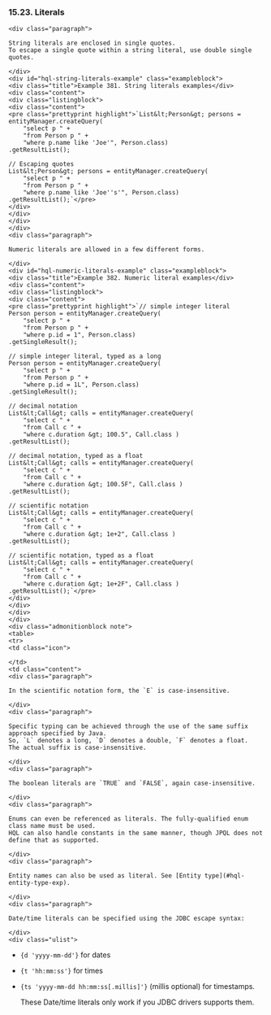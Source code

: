  ### 15.23. Literals

    <div class="paragraph">

    String literals are enclosed in single quotes.
    To escape a single quote within a string literal, use double single quotes.

    </div>
    <div id="hql-string-literals-example" class="exampleblock">
    <div class="title">Example 381. String literals examples</div>
    <div class="content">
    <div class="listingblock">
    <div class="content">
    <pre class="prettyprint highlight">`List&lt;Person&gt; persons = entityManager.createQuery(
        "select p " +
        "from Person p " +
        "where p.name like 'Joe'", Person.class)
    .getResultList();

    // Escaping quotes
    List&lt;Person&gt; persons = entityManager.createQuery(
        "select p " +
        "from Person p " +
        "where p.name like 'Joe''s'", Person.class)
    .getResultList();`</pre>
    </div>
    </div>
    </div>
    </div>
    <div class="paragraph">

    Numeric literals are allowed in a few different forms.

    </div>
    <div id="hql-numeric-literals-example" class="exampleblock">
    <div class="title">Example 382. Numeric literal examples</div>
    <div class="content">
    <div class="listingblock">
    <div class="content">
    <pre class="prettyprint highlight">`// simple integer literal
    Person person = entityManager.createQuery(
        "select p " +
        "from Person p " +
        "where p.id = 1", Person.class)
    .getSingleResult();

    // simple integer literal, typed as a long
    Person person = entityManager.createQuery(
        "select p " +
        "from Person p " +
        "where p.id = 1L", Person.class)
    .getSingleResult();

    // decimal notation
    List&lt;Call&gt; calls = entityManager.createQuery(
        "select c " +
        "from Call c " +
        "where c.duration &gt; 100.5", Call.class )
    .getResultList();

    // decimal notation, typed as a float
    List&lt;Call&gt; calls = entityManager.createQuery(
        "select c " +
        "from Call c " +
        "where c.duration &gt; 100.5F", Call.class )
    .getResultList();

    // scientific notation
    List&lt;Call&gt; calls = entityManager.createQuery(
        "select c " +
        "from Call c " +
        "where c.duration &gt; 1e+2", Call.class )
    .getResultList();

    // scientific notation, typed as a float
    List&lt;Call&gt; calls = entityManager.createQuery(
        "select c " +
        "from Call c " +
        "where c.duration &gt; 1e+2F", Call.class )
    .getResultList();`</pre>
    </div>
    </div>
    </div>
    </div>
    <div class="admonitionblock note">
    <table>
    <tr>
    <td class="icon">

    </td>
    <td class="content">
    <div class="paragraph">

    In the scientific notation form, the `E` is case-insensitive.

    </div>
    <div class="paragraph">

    Specific typing can be achieved through the use of the same suffix approach specified by Java.
    So, `L` denotes a long, `D` denotes a double, `F` denotes a float.
    The actual suffix is case-insensitive.

    </div>
    <div class="paragraph">

    The boolean literals are `TRUE` and `FALSE`, again case-insensitive.

    </div>
    <div class="paragraph">

    Enums can even be referenced as literals. The fully-qualified enum class name must be used.
    HQL can also handle constants in the same manner, though JPQL does not define that as supported.

    </div>
    <div class="paragraph">

    Entity names can also be used as literal. See [Entity type](#hql-entity-type-exp).

    </div>
    <div class="paragraph">

    Date/time literals can be specified using the JDBC escape syntax:

    </div>
    <div class="ulist">

*   `{d 'yyyy-mm-dd'}` for dates
*   `{t 'hh:mm:ss'}` for times
*   `{ts 'yyyy-mm-dd hh:mm:ss[.millis]'}` (millis optional) for timestamps.
    </div>
    <div class="paragraph">

    These Date/time literals only work if you JDBC drivers supports them.

    </div>
    </td>
    </tr>
    </table>
    </div>
    </div>
    <div class="sect2">